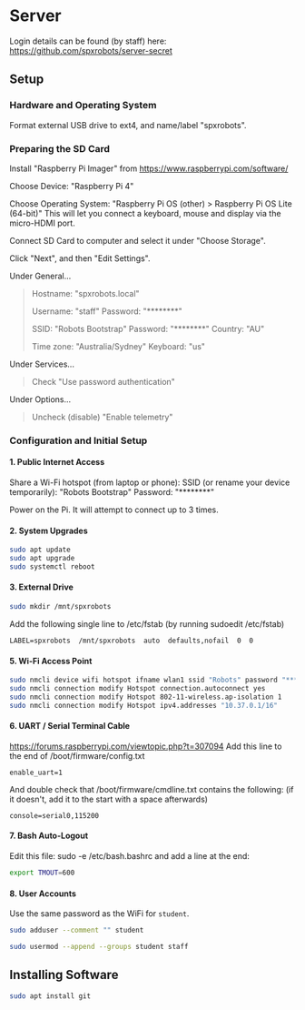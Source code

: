 # Server

Login details can be found (by staff) here: <https://github.com/spxrobots/server-secret>

## Setup

### Hardware and Operating System

Format external USB drive to ext4, and name/label "spxrobots".

### Preparing the SD Card

Install "Raspberry Pi Imager" from https://www.raspberrypi.com/software/

Choose Device: "Raspberry Pi 4"

Choose Operating System: "Raspberry Pi OS (other) > Raspberry Pi OS Lite (64-bit)"
This will let you connect a keyboard, mouse and display via the micro-HDMI port.

Connect SD Card to computer and select it under "Choose Storage".

Click "Next", and then "Edit Settings".

Under General...
> Hostname: "spxrobots.local"
>
> Username: "staff"
> Password: "\*\*\*\*\*\*\*\*"
>
> SSID: "Robots Bootstrap"
> Password: "\*\*\*\*\*\*\*\*"
> Country: "AU"
>
> Time zone: "Australia/Sydney"
> Keyboard: "us"

Under Services...
> Check "Use password authentication"

Under Options...
> Uncheck (disable) "Enable telemetry"

### Configuration and Initial Setup

#### 1. Public Internet Access

Share a Wi-Fi hotspot (from laptop or phone):
SSID (or rename your device temporarily): "Robots Bootstrap"
Password: "\*\*\*\*\*\*\*\*"

Power on the Pi. It will attempt to connect up to 3 times.

#### 2. System Upgrades

```sh
sudo apt update
sudo apt upgrade
sudo systemctl reboot
```

#### 3. External Drive

```sh
sudo mkdir /mnt/spxrobots
```

Add the following single line to /etc/fstab (by running sudoedit /etc/fstab)

```fstab
LABEL=spxrobots  /mnt/spxrobots  auto  defaults,nofail  0  0
```

#### 5. Wi-Fi Access Point

```sh
sudo nmcli device wifi hotspot ifname wlan1 ssid "Robots" password "********"
sudo nmcli connection modify Hotspot connection.autoconnect yes
sudo nmcli connection modify Hotspot 802-11-wireless.ap-isolation 1
sudo nmcli connection modify Hotspot ipv4.addresses "10.37.0.1/16"
```

#### 6. UART / Serial Terminal Cable

https://forums.raspberrypi.com/viewtopic.php?t=307094
Add this line to the end of /boot/firmware/config.txt

```
enable_uart=1
```

And double check that /boot/firmware/cmdline.txt contains the following:
(if it doesn't, add it to the start with a space afterwards)

```
console=serial0,115200
```

#### 7. Bash Auto-Logout

Edit this file: sudo -e /etc/bash.bashrc
and add a line at the end:

```sh
export TMOUT=600
```

#### 8. User Accounts

Use the same password as the WiFi for `student`.

```sh
sudo adduser --comment "" student

sudo usermod --append --groups student staff
```

## Installing Software

```sh
sudo apt install git
```
